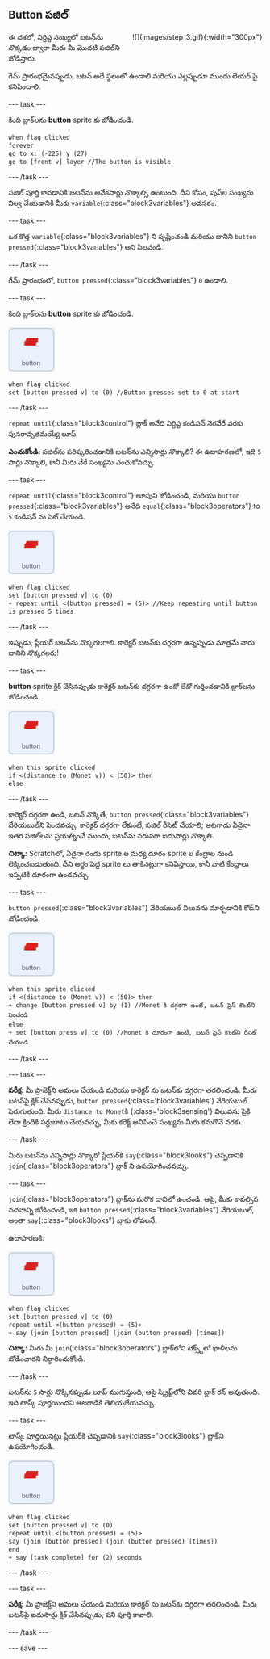## Button పజిల్

<div style="display: flex; flex-wrap: wrap">
<div style="flex-basis: 200px; flex-grow: 1; margin-right: 15px;">
ఈ దశలో, నిర్దిష్ట సంఖ్యలో బటన్‌ను నొక్కడం ద్వారా మీరు మీ మొదటి పజిల్‌ని జోడిస్తారు.
</div>
<div>
![](images/step_3.gif){:width="300px"}
</div>
</div>

గేమ్ ప్రారంభమైనప్పుడు, బటన్ అదే స్థలంలో ఉండాలి మరియు ఎల్లప్పుడూ ముందు లేయర్ పై కనిపించాలి.

--- task ---

కింది బ్లాక్‌లను **button** sprite కు జోడించండి.

```blocks3
when flag clicked
forever
go to x: (-225) y (27)
go to [front v] layer //The button is visible
```

--- /task ---

పజిల్ పూర్తి కావడానికి బటన్‌ను అనేకసార్లు నొక్కాల్సి ఉంటుంది. దీని కోసం, పుష్‌ల సంఖ్యను నిల్వ చేయడానికి మీకు `variable`{:class="block3variables"} అవసరం.

--- task ---

ఒక కొత్త `variable`{:class="block3variables"} ని సృష్టించండి మరియు దానిని `button pressed`{:class="block3variables"} అని పిలవండి.

--- /task ---

గేమ్ ప్రారంభంలో, `button pressed`{:class="block3variables"} `0` ఉండాలి.

--- task ---

కింది బ్లాక్‌లను **button** sprite కు జోడించండి.

![Button sprite.](images/button-sprite.png)

```blocks3
when flag clicked
set [button pressed v] to (0) //Button presses set to 0 at start
```

--- /task ---

`repeat until`{:class="block3control"} బ్లాక్ అనేది నిర్దిష్ట కండిషన్ నెరవేరే వరకు పునరావృతమయ్యే లూప్.

**ఎంచుకోండి:** పజిల్‌ను పరిష్కరించడానికి బటన్‌ను ఎన్నిసార్లు నొక్కాలి? ఈ ఉదాహరణలో, ఇది `5` సార్లు నొక్కాలి, కానీ మీరు వేరే సంఖ్యను ఎంచుకోవచ్చు.

--- task ---

`repeat until`{:class="block3control"} లూపుని జోడించండి, మరియు `button pressed`{:class="block3variables"} అనేది `equal`{:class="block3operators"} to `5` కండిషన్ ను సెట్ చేయండి.

![Button sprite.](images/button-sprite.png)

```blocks3
when flag clicked
set [button pressed v] to (0)
+ repeat until <(button pressed) = (5)> //Keep repeating until button is pressed 5 times
```

--- /task ---

ఇప్పుడు, ప్లేయర్ బటన్‌ను నొక్కగలగాలి. కారెక్టర్ బటన్‌కు దగ్గరగా ఉన్నప్పుడు మాత్రమే వారు దానిని నొక్కగలరు!

--- task ---

**button** sprite క్లిక్ చేసినప్పుడు కారెక్టర్ బటన్‌కు దగ్గరగా ఉందో లేదో గుర్తించడానికి బ్లాక్‌లను జోడించండి.

![Button sprite.](images/button-sprite.png)

```blocks3
when this sprite clicked
if <(distance to (Monet v)) < (50)> then
else
```

--- /task ---

కారెక్టర్ దగ్గరగా ఉండి, బటన్ నొక్కితే, `button pressed`{:class="block3variables"} వేరియబుల్‌ని పెంచవచ్చు. కారెక్టర్ దగ్గరగా లేకుంటే, పజిల్ రీసెట్ చేయాలి; ఆటగాడు ఏదైనా ఇతర పజిల్‌లను ప్రయత్నించే ముందు, బటన్‌ను వరుసగా ఐదుసార్లు నొక్కాలి.

**చిట్కా:** Scratchలో, ఏదైనా రెండు sprite ల మధ్య దూరం sprite ల కేంద్రాల నుండి లెక్కించబడుతుంది. దీని అర్థం పెద్ద sprite లు తాకినట్లుగా కనిపిస్తాయి, కానీ వాటి కేంద్రాలు ఇప్పటికీ దూరంగా ఉండవచ్చు.

--- task ---

`button pressed`{:class="block3variables"} వేరియబుల్ విలువను మార్చడానికి కోడ్‌ని జోడించండి.

![Button sprite.](images/button-sprite.png)

```blocks3
when this sprite clicked
if <(distance to (Monet v)) < (50)> then
+ change [button pressed v] by (1) //Monet కి దగ్గరగా ఉంటే, బటన్ ప్రెస్ కౌంట్‌ని పెంచండి
else
+ set [button press v] to (0) //Monet కి దూరంగా ఉంటే, బటన్ ప్రెస్ కౌంట్‌ని రీసెట్ చేయండి
```

--- /task ---

--- task ---

**పరీక్ష:** మీ ప్రాజెక్ట్‌ని అమలు చేయండి మరియు కారెక్టర్ ను బటన్‌కు దగ్గరగా తరలించండి. మీరు బటన్‌పై క్లిక్ చేసినప్పుడు, `button pressed`{:class='block3variables'} వేరియబుల్ పెరుగుతుంది. మీరు `distance to Monet`కి {:class='block3sensing'} విలువను పైకి లేదా క్రిందికి సర్దుబాటు చేయవచ్చు, మీకు కరెక్ట్ అనిపించే సంఖ్యను మీరు కనుగొనే వరకు.

--- /task ---

మీరు బటన్‌ను ఎన్నిసార్లు నొక్కారో ప్లేయర్‌కి `say`{:class="block3looks"} చెప్పడానికి `join`{:class="block3operators"} బ్లాక్ ని ఉపయోగించవచ్చు.

--- task ---

`join`{:class="block3operators"} బ్లాక్‌ను మరొక దానిలో ఉంచండి. ఆపై, మీకు కావల్సిన వచనాన్ని జోడించండి, ఇక `button pressed`{:class="block3variables"} వేరియబుల్, అంతా `say`{:class="block3looks"} బ్లాకు లోపలనే.

ఉదాహరణకి:

![Button sprite.](images/button-sprite.png)

```blocks3
when flag clicked
set [button pressed v] to (0)
repeat until <(button pressed) = (5)> 
+ say (join [button pressed] (join (button pressed) [times])
```

**చిట్కా:** మీరు మీ `join`{:class="block3operators"} బ్లాక్‌లోని టెక్స్ట్‌లో ఖాళీలను జోడించారని నిర్ధారించుకోండి.

--- /task ---

బటన్‌ను `5` సార్లు నొక్కినప్పుడు లూప్ ముగుస్తుంది, ఆపై స్క్రిప్ట్‌లోని చివరి బ్లాక్ రన్ అవుతుంది. ఇది టాస్క్ పూర్తయిందని ఆటగాడికి తెలియజేయవచ్చు.

--- task ---

టాస్క్ పూర్తయినట్లు ప్లేయర్‌కి చెప్పడానికి `say`{:class="block3looks"} బ్లాక్‌ని ఉపయోగించండి.

![Button sprite.](images/button-sprite.png)

```blocks3
when flag clicked
set [button pressed v] to (0)
repeat until <(button pressed) = (5)>
say (join [button pressed] (join (button pressed) [times])
end
+ say [task complete] for (2) seconds
```

--- /task ---



--- task ---

**పరీక్ష:** మీ ప్రాజెక్ట్‌ని అమలు చేయండి మరియు కారెక్టర్ ను బటన్‌కు దగ్గరగా తరలించండి. మీరు బటన్‌పై ఐదుసార్లు క్లిక్ చేసినప్పుడు, పని పూర్తి కావాలి.

--- /task ---

--- save ---

